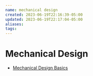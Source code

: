 ```yaml
---
name: mechanical design
created: 2023-06-19T22:16:39-05:00
updated: 2023-06-19T22:17:04-05:00
aliases: 
tags: 
---
```

# Mechanical Design

- [Mechanical Design Basics](https://www.theengineersreference.com/tutorials/mechanical-design/)
